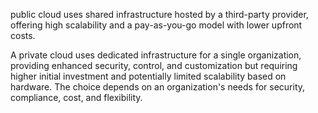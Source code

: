  public cloud uses shared infrastructure hosted by a third-party provider, offering high scalability and a pay-as-you-go model with lower upfront costs. 

A private cloud uses dedicated infrastructure for a single organization, providing enhanced security, control, and customization but requiring higher initial investment and potentially limited scalability based on hardware. 
The choice depends on an organization's needs for security, compliance, cost, and flexibility. 

